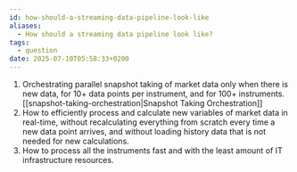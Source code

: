 ```yaml
---
id: how-should-a-streaming-data-pipeline-look-like
aliases:
  - How should a streaming data pipeline look like?
tags:
  - question
date: 2025-07-10T05:58:33+0200
---
```


1. Orchestrating parallel snapshot taking of market data only when there is new data, for 10+ data points per instrument, and for 100+ instruments. [[snapshot-taking-orchestration|Snapshot Taking Orchestration]]
1. How to efficiently process and calculate new variables of market data in real-time, without recalculating everything from scratch every time a new data point arrives, and without loading history data that is not needed for new calculations.
2. How to process all the instruments fast and with the least amount of IT infrastructure resources.

